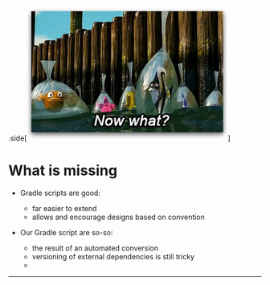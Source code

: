 .side[![Now what?](imgs/finding-nemo-now-what.jpg)]
# What is missing

- Gradle scripts are good:
   - far easier to extend
   - allows and encourage designs based on convention

- Our Gradle script are so-so:
   - the result of an automated conversion
   - versioning of external dependencies is still tricky
   - 
---
